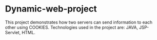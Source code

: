 # Dynamic-web-project
This project demonstrates how two servers can send information to each other using COOKIES.
Technologies used in the project are: JAVA, JSP-Servlet, HTML.
